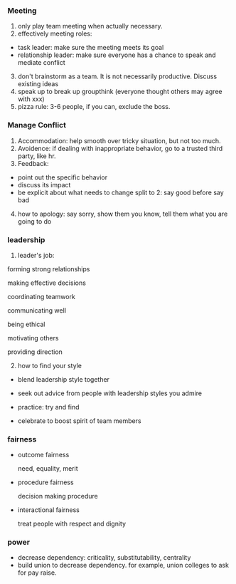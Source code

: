 ### Meeting
1. only play team meeting when actually necessary.
2. effectively
  meeting roles:
  - task leader: make sure the meeting meets its goal
  - relationship leader: make sure everyone has a chance to speak and mediate conflict
3. don't brainstorm as a team. It is not necessarily productive. Discuss existing ideas
4. speak up to break up groupthink
  (everyone thought others may agree with xxx)
5. pizza rule: 3-6 people, if you can, exclude the boss.

### Manage Conflict
1. Accommodation: help smooth over tricky situation, but not too much.
2. Avoidence: if dealing with inappropriate behavior, go to a trusted third party, like hr.
3. Feedback:
- point out the specific behavior
- discuss its impact
- be explicit about what needs to change
 split to 2: say good before say bad
 4. how to apology: say sorry, show them you know, tell them what you are going to do
 
### leadership

1. leader's job:

forming strong relationships

making effective decisions

coordinating teamwork

communicating well

being ethical

motivating others

providing direction

2. how to find your style

- blend leadership style together

- seek out advice from people with leadership styles you admire

- practice: try and find

- celebrate to boost spirit of team members



### fairness

- outcome fairness

  need, equality, merit

- procedure fairness

  decision making procedure

- interactional fairness

  treat people with respect and dignity



### power

- decrease dependency: criticality, substitutability, centrality
- build union to decrease dependency. for example, union colleges to ask for pay raise.

